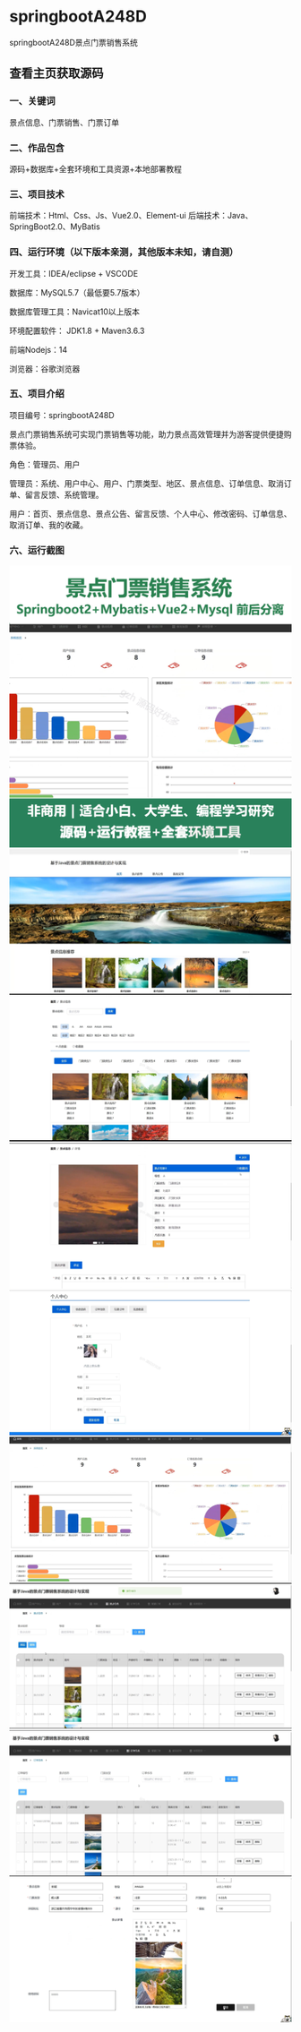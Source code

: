 # springbootA248D
springbootA248D景点门票销售系统
 
## 查看主页获取源码

### 一、关键词
景点信息、门票销售、门票订单

### 二、作品包含
源码+数据库+全套环境和工具资源+本地部署教程

### 三、项目技术
前端技术：Html、Css、Js、Vue2.0、Element-ui 
后端技术：Java、SpringBoot2.0、MyBatis

### 四、运行环境（以下版本亲测，其他版本未知，请自测）
开发工具：IDEA/eclipse  + VSCODE

数据库：MySQL5.7（最低要5.7版本）

数据库管理工具：Navicat10以上版本

环境配置软件： JDK1.8 + Maven3.6.3

前端Nodejs：14

浏览器：谷歌浏览器

### 五、项目介绍
项目编号：springbootA248D

景点门票销售系统可实现门票销售等功能，助力景点高效管理并为游客提供便捷购票体验。

角色：管理员、用户

管理员：系统、用户中心、用户、门票类型、地区、景点信息、订单信息、取消订单、留言反馈、系统管理。

用户：首页、景点信息、景点公告、留言反馈、个人中心、修改密码、订单信息、取消订单、我的收藏。


### 六、运行截图
![cover.png](./cover.png)
![1.png](./1.png)
![2.png](./2.png)
![3.png](./3.png)
![4.png](./4.png)
![5.png](./5.png)
![6.png](./6.png)
![7.png](./7.png)
![8.png](./8.png)
